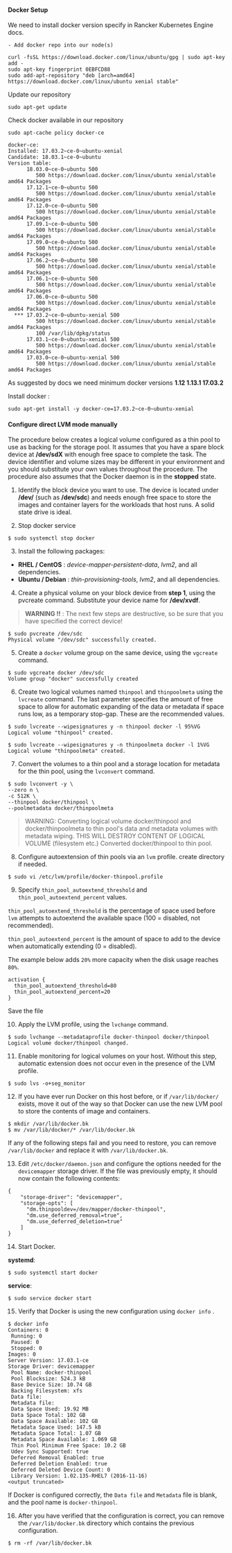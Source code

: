 #### Docker Setup

We need to install docker version specify in Rancker Kubernetes Engine docs.

```
- Add docker repo into our node(s)

curl -fsSL https://download.docker.com/linux/ubuntu/gpg | sudo apt-key add -
sudo apt-key fingerprint 0EBFCD88
sudo add-apt-repository "deb [arch=amd64] https://download.docker.com/linux/ubuntu xenial stable"
```

Update our repository
```
sudo apt-get update
```
Check docker available in our repository
```
sudo apt-cache policy docker-ce

docker-ce:
Installed: 17.03.2~ce-0~ubuntu-xenial
Candidate: 18.03.1~ce-0~ubuntu
Version table:
      18.03.0~ce-0~ubuntu 500
         500 https://download.docker.com/linux/ubuntu xenial/stable amd64 Packages
      17.12.1~ce-0~ubuntu 500
         500 https://download.docker.com/linux/ubuntu xenial/stable amd64 Packages
      17.12.0~ce-0~ubuntu 500
         500 https://download.docker.com/linux/ubuntu xenial/stable amd64 Packages
      17.09.1~ce-0~ubuntu 500
         500 https://download.docker.com/linux/ubuntu xenial/stable amd64 Packages
      17.09.0~ce-0~ubuntu 500
         500 https://download.docker.com/linux/ubuntu xenial/stable amd64 Packages
      17.06.2~ce-0~ubuntu 500
         500 https://download.docker.com/linux/ubuntu xenial/stable amd64 Packages
      17.06.1~ce-0~ubuntu 500
         500 https://download.docker.com/linux/ubuntu xenial/stable amd64 Packages
      17.06.0~ce-0~ubuntu 500
         500 https://download.docker.com/linux/ubuntu xenial/stable amd64 Packages
  *** 17.03.2~ce-0~ubuntu-xenial 500
         500 https://download.docker.com/linux/ubuntu xenial/stable amd64 Packages
         100 /var/lib/dpkg/status
      17.03.1~ce-0~ubuntu-xenial 500
         500 https://download.docker.com/linux/ubuntu xenial/stable amd64 Packages
      17.03.0~ce-0~ubuntu-xenial 500
         500 https://download.docker.com/linux/ubuntu xenial/stable amd64 Packages
```

As suggested by docs we need minimum docker versions **1.12 1.13.1 17.03.2**

Install docker :
```
sudo apt-get install -y docker-ce=17.03.2~ce-0~ubuntu-xenial
```

#### Configure direct LVM mode manually
The procedure below creates a logical volume configured as a thin pool to use as backing for the storage pool. It assumes that you have a spare block device at **/dev/sdX** with enough free space to complete the task. The device identifier and volume sizes may be different in your environment and you should substitute your own values throughout the procedure. The procedure also assumes that the Docker daemon is in the **stopped** state.

1. Identify the block device you want to use. The device is located under **/dev/** (such as **/dev/sdc**) and needs enough free space to store the images and container layers for the workloads that host runs. A solid state drive is ideal.

2. Stop docker service
```
$ sudo systemctl stop docker
```

3. Install the following packages:
  - **RHEL / CentOS** : _device-mapper-persistent-data_, _lvm2_, and all dependencies.
  - **Ubuntu / Debian** : _thin-provisioning-tools_, _lvm2_, and all dependencies.

4. Create a physical volume on your block device from **step 1**, using the pvcreate command. Substitute your device name for **/dev/xvdf**.
> **WARNING !!** : The next few steps are destructive, so be sure that you have specified the correct device!
>
```
$ sudo pvcreate /dev/sdc
Physical volume "/dev/sdc" successfully created.
```

5. Create a ```docker``` volume group on the same device, using the ```vgcreate``` command.
```
$ sudo vgcreate docker /dev/sdc
Volume group "docker" successfully created
```

6. Create two logical volumes named ```thinpool``` and ```thinpoolmeta``` using the ```lvcreate``` command. The last parameter specifies the amount of free space to allow for automatic expanding of the data or metadata if space runs low, as a temporary stop-gap. These are the recommended values.
```
$ sudo lvcreate --wipesignatures y -n thinpool docker -l 95%VG
Logical volume "thinpool" created.
```
```
$ sudo lvcreate --wipesignatures y -n thinpoolmeta docker -l 1%VG
Logical volume "thinpoolmeta" created.
```
7. Convert the volumes to a thin pool and a storage location for metadata for the thin pool, using the ```lvconvert``` command.
```
$ sudo lvconvert -y \
--zero n \
-c 512K \
--thinpool docker/thinpool \
--poolmetadata docker/thinpoolmeta
```
>WARNING: Converting logical volume docker/thinpool and docker/thinpoolmeta to thin pool's data and metadata volumes with metadata wiping. THIS WILL DESTROY CONTENT OF LOGICAL VOLUME (filesystem etc.) Converted docker/thinpool to thin pool.
>
8. Configure autoextension of thin pools via an ```lvm``` profile. create directory if needed.
```
$ sudo vi /etc/lvm/profile/docker-thinpool.profile
```
9. Specify ```thin_pool_autoextend_threshold``` and ```thin_pool_autoextend_percent``` values.

  ```thin_pool_autoextend_threshold``` is the percentage of space used before ```lvm``` attempts to autoextend the available space (100 = disabled, not recommended).

  ```thin_pool_autoextend_percent``` is the amount of space to add to the device when automatically extending (0 = disabled).

  The example below adds ```20%``` more capacity when the disk usage reaches ```80%```.
  ```
  activation {
    thin_pool_autoextend_threshold=80
    thin_pool_autoextend_percent=20
}
  ```
  Save the file

10. Apply the LVM profile, using the ```lvchange``` command.
```
$ sudo lvchange --metadataprofile docker-thinpool docker/thinpool
Logical volume docker/thinpool changed.
```
11. Enable monitoring for logical volumes on your host. Without this step, automatic extension does not occur even in the presence of the LVM profile.
```
$ sudo lvs -o+seg_monitor
```
12. If you have ever run Docker on this host before, or if ```/var/lib/docker/``` exists, move it out of the way so that Docker can use the new LVM pool to store the contents of image and containers.
```
$ mkdir /var/lib/docker.bk
$ mv /var/lib/docker/* /var/lib/docker.bk
```
If any of the following steps fail and you need to restore, you can remove ```/var/lib/docker``` and replace it with ```/var/lib/docker.bk```.

13. Edit ```/etc/docker/daemon.json``` and configure the options needed for the ```devicemapper``` storage driver. If the file was previously empty, it should now contain the following contents:
```
{
    "storage-driver": "devicemapper",
    "storage-opts": [
      "dm.thinpooldev=/dev/mapper/docker-thinpool",
      "dm.use_deferred_removal=true",
      "dm.use_deferred_deletion=true"
    ]
}
```
14. Start Docker.

  **systemd**:
```
$ sudo systemctl start docker
```
  **service**:
```
$ sudo service docker start
```
15. Verify that Docker is using the new configuration using ```docker info``` .
```
$ docker info
Containers: 0
 Running: 0
 Paused: 0
 Stopped: 0
Images: 0
Server Version: 17.03.1-ce
Storage Driver: devicemapper
 Pool Name: docker-thinpool
 Pool Blocksize: 524.3 kB
 Base Device Size: 10.74 GB
 Backing Filesystem: xfs
 Data file:
 Metadata file:
 Data Space Used: 19.92 MB
 Data Space Total: 102 GB
 Data Space Available: 102 GB
 Metadata Space Used: 147.5 kB
 Metadata Space Total: 1.07 GB
 Metadata Space Available: 1.069 GB
 Thin Pool Minimum Free Space: 10.2 GB
 Udev Sync Supported: true
 Deferred Removal Enabled: true
 Deferred Deletion Enabled: true
 Deferred Deleted Device Count: 0
 Library Version: 1.02.135-RHEL7 (2016-11-16)
<output truncated>
```
If Docker is configured correctly, the ```Data file``` and ```Metadata``` file is blank, and the pool name is ```docker-thinpool```.

16. After you have verified that the configuration is correct, you can remove the ```/var/lib/docker.bk``` directory which contains the previous configuration.
```
$ rm -rf /var/lib/docker.bk
```
